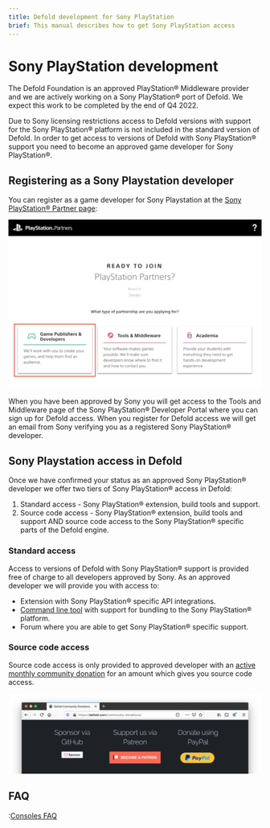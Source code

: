 ```yaml
---
title: Defold development for Sony PlayStation
brief: This manual describes how to get Sony PlayStation access
---
```


# Sony PlayStation development

The Defold Foundation is an approved PlayStation® Middleware provider and we are actively working on a Sony PlayStation® port of Defold. We expect this work to be completed by the end of Q4 2022.

Due to Sony licensing restrictions access to Defold versions with support for the Sony PlayStation® platform is not included in the standard version of Defold. In order to get access to versions of Defold with Sony PlayStation® support you need to become an approved game developer for Sony PlayStation®.


## Registering as a Sony Playstation developer

You can register as a game developer for Sony Playstation at the [Sony PlayStation® Partner page](https://register.playstation.net/):

![](images/sony-playstation/sony-playstation-partner.png)

When you have been approved by Sony you will get access to the Tools and Middleware page of the Sony PlayStation® Developer Portal where you can sign up for Defold access. When you register for Defold access we will get an email from Sony verifying you as a registered Sony PlayStation® developer.


## Sony Playstation access in Defold

Once we have confirmed your status as an approved Sony PlayStation® developer we offer two tiers of Sony PlayStation® access in Defold:

1. Standard access - Sony PlayStation® extension, build tools and support.
2. Source code access - Sony PlayStation® extension, build tools and support AND source code access to the Sony PlayStation® specific parts of the Defold engine.


### Standard access

Access to versions of Defold with Sony PlayStation® support is provided free of charge to all developers approved by Sony. As an approved developer we will provide you with access to:

* Extension with Sony PlayStation® specific API integrations.
* [Command line tool](/manuals/bob) with support for bundling to the Sony PlayStation® platform.
* Forum where you are able to get Sony PlayStation® specific support.


### Source code access

Source code access is only provided to approved developer with an [active monthly community donation](/community-donations/) for an amount which gives you source code access.

![](images/nintendo-switch/register-defold.png)


## FAQ
:[Consoles FAQ](../shared/consoles-faq.md)
